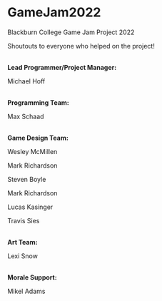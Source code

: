 # GameJam2022
Blackburn College Game Jam Project 2022

Shoutouts to everyone who helped on the project!
<br></br>

<p><strong>Lead Programmer/Project Manager:</strong></p>
Michael Hoff
<br></br>
<p><strong>Programming Team:</strong></p>
Max Schaad
<br></br>
<p><strong>Game Design Team:</strong></p>

Wesley McMillen

Mark Richardson

Steven Boyle

Mark Richardson

Lucas Kasinger

Travis Sies
<br></br>
<p><strong>Art Team:</strong></p>
Lexi Snow
<br></br>
<p><strong>Morale Support:</strong></p>
Mikel Adams
<br></br>









